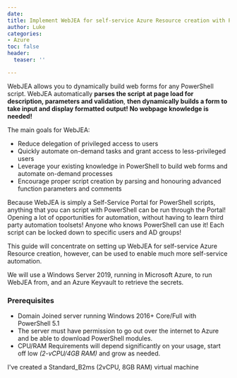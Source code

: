 ```yaml
---
date: 
title: Implement WebJEA for self-service Azure Resource creation with PowerShell
author: Luke
categories:
- Azure
toc: false
header:
  teaser: ''

---
```

WebJEA allows you to dynamically build web forms for any PowerShell script. WebJEA automatically **parses the script at page load for description, parameters and validation**, **then dynamically builds a form to take input and display formatted output! No webpage knowledge is needed!**

The main goals for WebJEA:

* Reduce delegation of privileged access to users
* Quickly automate on-demand tasks and grant access to less-privileged users
* Leverage your existing knowledge in PowerShell to build web forms and automate on-demand processes
* Encourage proper script creation by parsing and honouring advanced function parameters and comments

Because WebJEA is simply a Self-Service Portal for PowerShell scripts, anything that you can script with PowerShell can be run through the Portal! Opening a lot of opportunities for automation, without having to learn third party automation toolsets! Anyone who knows PowerShell can use it! Each script can be locked down to specific users and AD groups!

This guide will concentrate on setting up WebJEA for self-service Azure Resource creation, however, can be used to enable much more self-service automation.

We will use a Windows Server 2019, running in Microsoft Azure, to run WebJEA from, and an Azure Keyvault to retrieve the secrets.

### Prerequisites

* Domain Joined server running Windows 2016+ Core/Full with PowerShell 5.1 
* The server must have permission to go out over the internet to Azure and be able to download PowerShell modules.
* CPU/RAM Requirements will depend significantly on your usage, start off low _(2-vCPU/4GB RAM)_ and grow as needed. 

I've created a Standard_B2ms (2vCPU, 8GB RAM) virtual machine